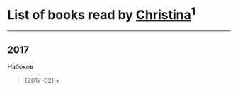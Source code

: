 # List of books read by [Christina](http://vk.com/id39868741)<sup>1</sup>
---

## 2017

Набоков
> [2017-02] +



